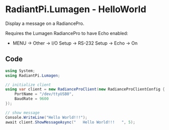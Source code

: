# RadiantPi.Lumagen - HelloWorld

Display a message on a RadiancePro.

Requires the Lumagen RadiancePro to have Echo enabled:
* MENU → Other → I/O Setup → RS-232 Setup → Echo → On

## Code
```csharp
using System;
using RadiantPi.Lumagen;

// initialize client
using var client = new RadianceProClient(new RadianceProClientConfig {
    PortName = "/dev/ttyUSB0",
    BaudRate = 9600
});

// show message
Console.WriteLine("Hello World!!!");
await client.ShowMessageAsync("   Hello World!!!   ", 5);
```